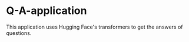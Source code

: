 # Q-A-application
This application uses Hugging Face's transformers to get the answers of questions.
